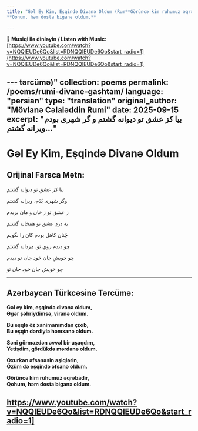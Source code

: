 ```yaml
---
title: "Gəl Ey Kim, Eşqində Divanə Oldum (Rum**Görüncə kim ruhumuz əqrəbadır,**  
**Qohum, həm dosta biganə oldum.**

---
```


**🎵 Musiqi ilə dinləyin / Listen with Music:**  
[https://www.youtube.com/watch?v=NQQIEUDe6Qo&list=RDNQQIEUDe6Qo&start_radio=1](https://www.youtube.com/watch?v=NQQIEUDe6Qo&list=RDNQQIEUDe6Qo&start_radio=1)

--- tərcümə)"
collection: poems
permalink: /poems/rumi-divane-gashtam/
language: "persian"
type: "translation"
original_author: "Mövlanə Cəlaləddin Rumi"
date: 2025-09-15
excerpt: "بیا کز عشق تو دیوانه گشتم و گر شهری بودم ویرانه گشتم..."
---

# Gəl Ey Kim, Eşqində Divanə Oldum


## Orijinal Farsca Mətn:
بیا کز عشقِ تو دیوانه گشتم

وگر شهری بُدَم، ویرانه گشتم


ز عشق تو ز خان و مان بریدم

به دردِ عشق تو همخانه گشتم


چُنان کاهل بودم کان را نگویم

چو دیدم رویِ تو، مردانه گشتم


چو خویشِ جان خود جان تو دیدم

چو خویشِ جان خود جان تو

---

## Azərbaycan Türkcəsinə Tərcümə:

**Gəl ey kim, eşqində divanə oldum,**  
**Əgər şəhriydimsə, viranə oldum.**

**Bu eşqlə öz xanimanımdan çıxıb,**  
**Bu eşqin dərdiylə həmxanə oldum.**

**Səni görməzdən əvvəl bir uşaqdım,**  
**Yetişdim, gördükdə mərdanə oldum.** 

**Oxurkən əfsanəsin aşiqlərin,**  
**Özüm də eşqində əfsanə oldum.**

**Görüncə kim ruhumuz əqrəbadır,**  
**Qohum, həm dosta biganə oldum.**

https://www.youtube.com/watch?v=NQQIEUDe6Qo&list=RDNQQIEUDe6Qo&start_radio=1]
---
